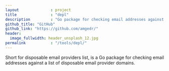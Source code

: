 ```yaml
---
layout              : project
title               : "depl"
description         : "Go package for checking email addresses against a list of disposable email providers"
github_title: "GitHub"
github_link: "https://github.com/amgedr/"
header:
  image_fullwidth: header_unsplash_12.jpg
permalink           : "/tools/depl/"
---
```

Short for disposable email providers list, is a Go package for checking email addresses against a list of disposable email provider domains.